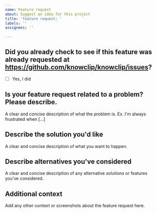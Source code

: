 ```yaml
---
name: Feature request
about: Suggest an idea for this project
title: 'feature request: '
labels: ''
assignees: ''

---
```



<!----------------------------------------------------------------------->
<!---                     IMPORTANT NOTICE:                           --->
<!---  Please check https://github.com/knowclip/knowclip/issues       --->
<!---  before opening a new issue, as someone may have already        --->
<!---  requested the same feature. Thanks for valuing developer time! --->
<!----------------------------------------------------------------------->

**Did you already check to see if this feature was already requested at https://github.com/knowclip/knowclip/issues?**
---
- [ ] Yes, I did

**Is your feature request related to a problem? Please describe.**
---
A clear and concise description of what the problem is. Ex. I'm always frustrated when [...]

**Describe the solution you'd like**
---
A clear and concise description of what you want to happen.

**Describe alternatives you've considered**
---
A clear and concise description of any alternative solutions or features you've considered.

**Additional context**
---
Add any other context or screenshots about the feature request here.
